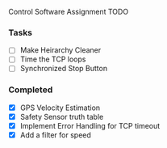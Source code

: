 Control Software Assignment TODO

### Tasks
- [ ] Make Heirarchy Cleaner
- [ ] Time the TCP loops
- [ ] Synchronized Stop Button
 
### Completed
- [x] GPS Velocity Estimation
- [x] Safety Sensor truth table
- [x] Implement Error Handling for TCP timeout
- [X] Add a filter for speed